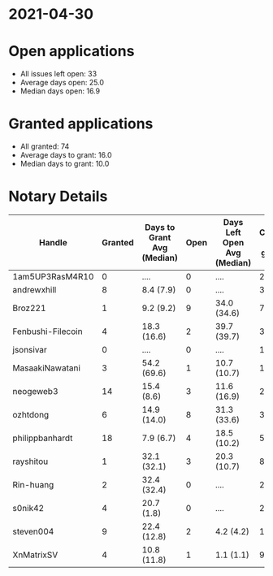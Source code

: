 2021-04-30
==========

# Open applications

- All issues left open: 33
- Average days open: 25.0
- Median days open: 16.9

# Granted applications

- All granted: 74
- Average days to grant: 16.0
- Median days to grant: 10.0

# Notary Details

| Handle            |   Granted | Days to Grant Avg (Median)   |   Open | Days Left Open Avg (Median)   |   Closed (no grant) |
|-------------------|-----------|------------------------------|--------|-------------------------------|---------------------|
| 1am5UP3RasM4R10   |         0 | ....                         |      0 | ....                          |                   2 |
| andrewxhill       |         8 | 8.4  (7.9)                   |      0 | ....                          |                  30 |
| Broz221           |         1 | 9.2  (9.2)                   |      9 | 34.0  (34.6)                  |                   7 |
| Fenbushi-Filecoin |         4 | 18.3  (16.6)                 |      2 | 39.7  (39.7)                  |                  32 |
| jsonsivar         |         0 | ....                         |      0 | ....                          |                  13 |
| MasaakiNawatani   |         3 | 54.2  (69.6)                 |      1 | 10.7  (10.7)                  |                  14 |
| neogeweb3         |        14 | 15.4  (8.6)                  |      3 | 11.6  (16.9)                  |                  26 |
| ozhtdong          |         6 | 14.9  (14.0)                 |      8 | 31.3  (33.6)                  |                  33 |
| philippbanhardt   |        18 | 7.9  (6.7)                   |      4 | 18.5  (10.2)                  |                  57 |
| rayshitou         |         1 | 32.1  (32.1)                 |      3 | 20.3  (10.7)                  |                   8 |
| Rin-huang         |         2 | 32.4  (32.4)                 |      0 | ....                          |                   2 |
| s0nik42           |         4 | 20.7  (1.8)                  |      0 | ....                          |                  20 |
| steven004         |         9 | 22.4  (12.8)                 |      2 | 4.2  (4.2)                    |                  19 |
| XnMatrixSV        |         4 | 10.8  (11.8)                 |      1 | 1.1  (1.1)                    |                   9 |